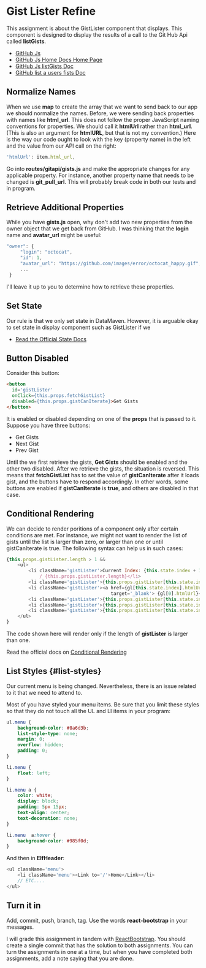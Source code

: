 # Gist Lister Refine

This assignment is about the GistLister component that displays. This component is designed to display the results of a call to the Git Hub Api called **listGists**.

- [GitHub Js](https://github.com/github-tools/github)
- [GitHub Js Home Docs Home Page](http://github-tools.github.io/github/)
- [GitHub Js listGists Doc](http://github-tools.github.io/github/docs/3.1.0/User.html#listGists)
- [GitHub list a users fists Doc](https://developer.github.com/v3/gists/#list-a-users-gists)

## Normalize Names

When we use **map** to create the array that we want to send back to our app we should normalize the names. Before, we were sending back properties with names like **html_url**. This does not follow the proper JavaScript naming conventions for properties. We should call it **htmlUrl** rather than **html_url**. (This is also an argument for **htmlURL**, but that is not my convention.) Here is the way our code ought to look with the key (property name) in the left and the value from our API call on the right:

```javascript
'htmlUrl': item.html_url,
```

Go into **routes/gitapi/gists.js** and make the appropriate changes for any applicable property. For instance, another property name that needs to be changed is **git_pull_url**. This will probably break code in both our tests and in program.

## Retrieve Additional Properties

While you have **gists.js** open, why don't add two new properties from the owner object that we get back from GitHub. I was thinking that the **login** name and **avatar_url** might be useful:

```javascript
"owner": {
     "login": "octocat",
     "id": 1,
     "avatar_url": "https://github.com/images/error/octocat_happy.gif",
     ...
 }
```

I'll leave it up to you to determine how to retrieve these properties.

## Set State

Our rule is that we only set state in DataMaven. However, it is arguable okay to set state in display component such as GistLister if we

- [Read the Official State Docs][state-docs]

[state-docs]: https://facebook.github.io/react/docs/react-component.html#setstate

## Button Disabled

Consider this button:

```html
<button
  id='gistLister'
  onClick={this.props.fetchGistList}
  disabled={this.props.gistCanIterate}>Get Gists
</button>
```

It is enabled or disabled depending on one of the **props** that is passed to it. Suppose you have three buttons:

- Get Gists
- Next Gist
- Prev Gist

Until the we first retrieve the gists, **Get Gists** should be enabled and the other two disabled. After we retrieve the gists, the situation is reversed. This means that **fetchGistList** has to set the value of **gistCanIterate** after it loads gist, and the buttons have to respond accordingly. In other words, some buttons are enabled if **gistCanIterate** is **true**, and others are disabled in that case.

## Conditional Rendering

We can decide to render poritions of a component only after certain conditions are met. For instance, we might not want to render the list of gists until the list is larger than zero, or larger than one or until gistCanIterate is true. The following syntax can help us in such cases:

```javascript
{this.props.gistLister.length > 1 &&
    <ul>
        <li className='gistLister'>Current Index: {this.state.index + 1}
            / {this.props.gistLister.length}</li>
        <li className='gistLister'>{this.props.gistLister[this.state.index].description}</li>
        <li className='gistLister'><a href={gl[this.state.index].htmlUrl}
                                      target='_blank'> {gl[0].htmlUrl}</a></li>
        <li className='gistLister'>{this.props.gistLister[this.state.index].gitPullUrl}</li>
        <li className='gistLister'>{this.props.gistLister[this.state.index].id}</li>
        <li className='gistLister'>{this.props.gistLister[this.state.index].login}</li>
    </ul>
}
```

The code shown here will render only if the length of **gistLister** is larger than one.

Read the official docs on [Conditional Rendering](https://facebook.github.io/react/docs/conditional-rendering.html)

## List Styles {#list-styles}

Our current menu is being changed. Nevertheless, there is an issue related to it that we need to attend to.

Most of you have styled your menu items. Be sure that you limit these styles so that they do not touch all the UL and LI items in your program:

```css
ul.menu {
    background-color: #8a6d3b;
    list-style-type: none;
    margin: 0;
    overflow: hidden;
    padding: 0;
}

li.menu {
    float: left;
}

li.menu a {
    color: white;
    display: block;
    padding: 5px 15px;
    text-align: center;
    text-decoration: none;
}

li.menu  a:hover {
    background-color: #985f0d;
}
```

And then in **ElfHeader**:

```javascript
<ul className='menu'>
    <li className='menu'><Link to='/'>Home</Link></li>
    // ETC....
</ul>
```

## Turn it in

Add, commit, push, branch, tag. Use the words **react-bootstrap** in your messages.

I will grade this assignment in tandem with [ReactBootstrap][elf-rb]. You should create a single commit that has the solution to both assignments. You can turn the assignments in one at a time, but when you have completed both assignments, add a note saying that you are done.

[elf-rb]: http://www.ccalvert.net/books/CloudNotes/Assignments/React/ReactBootstrap.html

